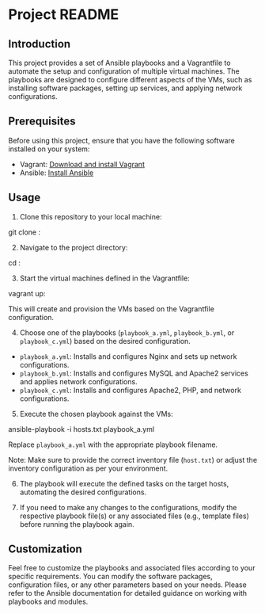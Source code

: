 # Project README

## Introduction
This project provides a set of Ansible playbooks and a Vagrantfile to automate the setup and configuration of multiple virtual machines. The playbooks are designed to configure different aspects of the VMs, such as installing software packages, setting up services, and applying network configurations.

## Prerequisites
Before using this project, ensure that you have the following software installed on your system:
- Vagrant: [Download and install Vagrant](https://www.vagrantup.com/downloads)
- Ansible: [Install Ansible](https://docs.ansible.com/ansible/latest/installation_guide/index.html)

## Usage
1. Clone this repository to your local machine:

git clone <repository-url>:

2. Navigate to the project directory:

cd <project-directory>:

3. Start the virtual machines defined in the Vagrantfile:

vagrant up:
  
This will create and provision the VMs based on the Vagrantfile configuration.

4. Choose one of the playbooks (`playbook_a.yml`, `playbook_b.yml`, or `playbook_c.yml`) based on the desired configuration.

- `playbook_a.yml`: Installs and configures Nginx and sets up network configurations.
- `playbook_b.yml`: Installs and configures MySQL and Apache2 services and applies network configurations.
- `playbook_c.yml`: Installs and configures Apache2, PHP, and network configurations.

5. Execute the chosen playbook against the VMs:

ansible-playbook -i hosts.txt playbook_a.yml
  
Replace `playbook_a.yml` with the appropriate playbook filename.

Note: Make sure to provide the correct inventory file (`host.txt`) or adjust the inventory configuration as per your environment.

6. The playbook will execute the defined tasks on the target hosts, automating the desired configurations.

7. If you need to make any changes to the configurations, modify the respective playbook file(s) or any associated files (e.g., template files) before running the playbook again.

## Customization
Feel free to customize the playbooks and associated files according to your specific requirements. You can modify the software packages, configuration files, or any other parameters based on your needs. Please refer to the Ansible documentation for detailed guidance on working with playbooks and modules.
